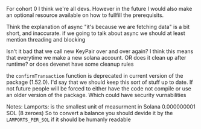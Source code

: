 For cohort 0 I think we're all devs. However in the future I would also make an optional resource available on how to fullfill the prerequisits.

Think the explanation of async "it's because we are fetching data" is a bit short, and inaccurate. if we going to talk about async we should at least mention threading and blocking

Isn't it bad that we call new KeyPair over and over again? I think this means that everytime we make a new solana account. OR does it clean up after runtime? or does devenet have some cleanup rules

the `confirmTransaction` function is deprecated in current version of the package (1.52.0). I'd say that we should keep this sort of stuff up to date. If not future people will be forced to either have the code not compile or use an older version of the package. Which could have security vurnabilities

Notes:
Lamports: is the smallest unit  of measurment in Solana 0.000000001 SOL (8 zeroes)
  So to convert a balance you should devide it by the `LAMPORTS_PER_SOL` if it should be humanly readable
